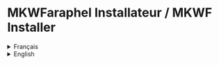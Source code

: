 # MKWFaraphel Installateur / MKWF Installer
<details><summary>Français</summary>
   
Cet outil vous permet d'installer Mario Kart Wii Faraphel sans avoir à modifier tous les fichiers 1 par 1.
Pour plus d'information, vous pouvez regarder le [wiki du projet](https://github.com/Faraphel/MKWF-Install/wiki) 
ou rejoindre le [discord du mod](https://discord.gg/HEYW5v8ZCd).

## Prérequis
- Une ROM de Mario Kart Wii dumpé depuis votre console avec votre propre copie (en CISO, ISO, WBFS, FST (Dossier))
- L'installateur disponible dans https://github.com/Faraphel/MKWF-Install/releases -> MKWF.vX.X.zip en .exe,
ou utiliser la source si vous avez python 3.8 et la librairie requests ainsi que pillow
    
## Installations
- Lancer l'application MKWF-Install.exe / MKWF-Install.py
- Sélectionner la ROM de votre jeu
- Appuyez sur "Extraire le fichier", qui va copier votre jeu dans un dossier nommé MKWiiFaraphel
- Une fois le fichier extrait, appuyez sur "Préparer les fichiers", cela va convertir beaucoup de fichiers,
comprenant les textes, les textures, les fichiers des menus, certains items et les courses. Cela peut prendre
un certains temps (environ 15min). Cette opération n'a besoin d'être faite qu'une seule fois
- Une fois les fichiers prêt, vous pouvez choisir le format de sortie du jeu (ISO, CISO, WBFS, FST (Dossier))
et appuyez sur "Installer le mod". Après cette opération, une notification va apparaître vous informant
que l'installation est terminée
    
Une fois cela fait, vous pouvez lancer votre jeu avec Dolphin ou depuis votre Wii avec un Homebrew.
L'ID du jeu est RMCP60 si vous n'avez pas choisi comme format de sortie FST.
    
Si vous rencontrez un problème avec l'installateur, envoyez-moi un mp sur discord à Faraphel#4526
</details>


<details><summary>English</summary>
   
This tools allow you to install Mario Kart Wii Faraphel without having to edit each file manually.
For more information, you can look at the [wiki](https://github.com/Faraphel/MKWF-Install/wiki) 
or join the [mod's discord](https://discord.gg/HEYW5v8ZCd)

## Prérequis
- A Mario Kart Wii file dump from your own console with your own copie (in CISO, ISO, WBFS, FST (Directory))
- The installer available in https://github.com/Faraphel/MKWF-Install/releases -> MKWF.vX.X.zip in .exe,
or you can use the source if you have python 3.8, requests and pillow.
    
## Installations
- start MKWF-Install.exe / MKWF-Install.py
- Select game file
- Press "Extract file", that'll extract the game in a directory named MKWiiFaraphel
- Once the file extracted, press "Prepare files". This is going to convert many files,
including texts, textures, menus files, items and tracks. This can take a while
(approximately 15min). This only need to be done one time.
- Once files are ready, you can choose the game extension output (ISO, CISO, WBFS, FST (Directory))
and press "Install mod". Once the mod is installed, a notification will appear.
    
You can now play the game with Dolphin, or on your Wii with a Homebrew.
The game ID is RMCP60 if output format isn't FST.
    
If you find a problem with the program, please contact me on discord at Faraphel#4526
</details>
